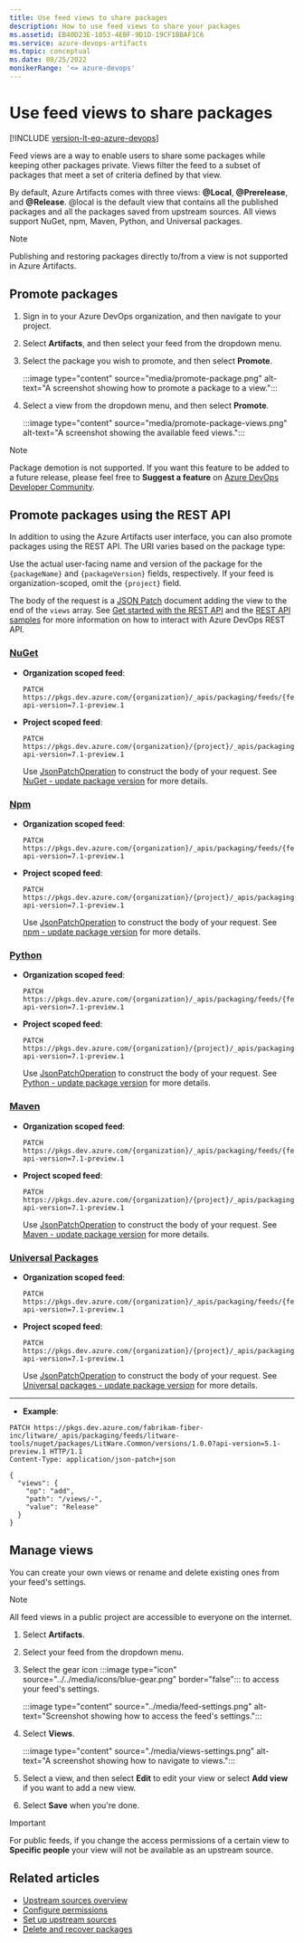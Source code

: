 ```yaml
---
title: Use feed views to share packages
description: How to use feed views to share your packages
ms.assetid: EB40D23E-1053-4EBF-9D1D-19CF1BBAF1C6
ms.service: azure-devops-artifacts
ms.topic: conceptual
ms.date: 08/25/2022
monikerRange: '<= azure-devops'
---
```

 
# Use feed views to share packages

[!INCLUDE [version-lt-eq-azure-devops](../../includes/version-lt-eq-azure-devops.md)]

Feed views are a way to enable users to share some packages while keeping other packages private. Views filter the feed to a subset of packages that meet a set of criteria defined by that view.

By default, Azure Artifacts comes with three views: **@Local**, **@Prerelease**, and **@Release**. @local is the default view that contains all the published packages and all the packages saved from upstream sources. All views support NuGet, npm, Maven, Python, and Universal packages.

> [!Note]
> Publishing and restoring packages directly to/from a view is not supported in Azure Artifacts.

## Promote packages

1. Sign in to your Azure DevOps organization, and then navigate to your project.

1. Select **Artifacts**, and then select your feed from the dropdown menu.

1. Select the package you wish to promote, and then select **Promote**.

    :::image type="content" source="media/promote-package.png" alt-text="A screenshot showing how to promote a package to a view.":::

1. Select a view from the dropdown menu, and then select **Promote**.

    :::image type="content" source="media/promote-package-views.png" alt-text="A screenshot showing the available feed views.":::

> [!NOTE]
> Package demotion is not supported. If you want this feature to be added to a future release, please feel free to **Suggest a feature** on [Azure DevOps Developer Community](https://developercommunity.visualstudio.com/spaces/21/index.html).

## Promote packages using the REST API

In addition to using the Azure Artifacts user interface, you can also promote packages using the REST API. The URI varies based on the package type:

Use the actual user-facing name and version of the package for the `{packageName}` and `{packageVersion}` fields, respectively. If your feed is organization-scoped, omit the `{project}` field.

The body of the request is a [JSON Patch](https://jsonpatch.com/) document adding the view to the end of the `views` array. See [Get started with the REST API](../../integrate/how-to/call-rest-api.md) and the [REST API samples](../../integrate/get-started/rest/samples.md) for more information on how to interact with Azure DevOps REST API.

### [NuGet](#tab/nuget)

- **Organization scoped feed**:

    ```HTTP
    PATCH https://pkgs.dev.azure.com/{organization}/_apis/packaging/feeds/{feedId}/nuget/packages/{packageName}/versions/{packageVersion}?api-version=7.1-preview.1
    ```

- **Project scoped feed**:
   
    ```HTTP
    PATCH https://pkgs.dev.azure.com/{organization}/{project}/_apis/packaging/feeds/{feedId}/nuget/packages/{packageName}/versions/{packageVersion}?api-version=7.1-preview.1
    ```

    Use [JsonPatchOperation](/rest/api/azure/devops/artifactspackagetypes/nuget/update%20package%20version?view=azure-devops-rest-5.1&preserve-view=true#jsonpatchoperation) to construct the body of your request. See [NuGet - update package version](/rest/api/azure/devops/artifactspackagetypes/nuget/update%20package%20version?view=azure-devops-rest-7.1&preserve-view=true) for more details.

### [Npm](#tab/npm)
  
- **Organization scoped feed**:

    ```HTTP
    PATCH https://pkgs.dev.azure.com/{organization}/_apis/packaging/feeds/{feedId}/npm/{packageName}/versions/{packageVersion}?api-version=7.1-preview.1
    ```

- **Project scoped feed**:
    
    ```HTTP
    PATCH https://pkgs.dev.azure.com/{organization}/{project}/_apis/packaging/feeds/{feedId}/npm/{packageName}/versions/{packageVersion}?api-version=7.1-preview.1
    ```

    Use [JsonPatchOperation](/javascript/api/azure-devops-extension-api/jsonpatchoperation) to construct the body of your request. See [npm - update package version](/rest/api/azure/devops/artifactspackagetypes/npm/update%20package?view=azure-devops-rest-7.1&preserve-view=true) for more details.

### [Python](#tab/python)
 
- **Organization scoped feed**:
  
    ```HTTP
    PATCH https://pkgs.dev.azure.com/{organization}/_apis/packaging/feeds/{feedId}/pypi/packages/{packageName}/versions/{packageVersion}?api-version=7.1-preview.1
    ```

- **Project scoped feed**:
    
    ```HTTP
    PATCH https://pkgs.dev.azure.com/{organization}/{project}/_apis/packaging/feeds/{feedId}/pypi/packages/{packageName}/versions/{packageVersion}?api-version=7.1-preview.1
    ```

    Use [JsonPatchOperation](/rest/api/azure/devops/artifactspackagetypes/python/update%20package%20version?view=azure-devops-rest-5.1&preserve-view=true#jsonpatchoperation) to construct the body of your request. See [Python - update package version](/rest/api/azure/devops/artifactspackagetypes/python/update%20package%20version?view=azure-devops-rest-7.1&preserve-view=true) for more details.

### [Maven](#tab/maven)

- **Organization scoped feed**:

    ```HTTP
    PATCH https://pkgs.dev.azure.com/{organization}/_apis/packaging/feeds/{feed}/maven/groups/{groupId}/artifacts/{artifactId}/versions/{version}?api-version=7.1-preview.1
    ```
- **Project scoped feed**:
   
    ```HTTP
    PATCH https://pkgs.dev.azure.com/{organization}/{project}/_apis/packaging/feeds/{feed}/maven/groups/{groupId}/artifacts/{artifactId}/versions/{version}?api-version=7.1-preview.1
    ```

    Use [JsonPatchOperation](/rest/api/azure/devops/artifactspackagetypes/python/update%20package%20version?view=azure-devops-rest-5.1&preserve-view=true#jsonpatchoperation) to construct the body of your request. See [Maven  - update package version](/rest/api/azure/devops/artifactspackagetypes/maven/update-package-version?view=azure-devops-rest-7.1&preserve-view=true) for more details.

### [Universal Packages](#tab/universalpackages)
    
- **Organization scoped feed**:

    ```HTTP
    PATCH https://pkgs.dev.azure.com/{organization}/_apis/packaging/feeds/{feedId}/upack/packages/{packageName}/versions/{packageVersion}?api-version=7.1-preview.1
    ```

- **Project scoped feed**:

    ```HTTP
    PATCH https://pkgs.dev.azure.com/{organization}/{project}/_apis/packaging/feeds/{feedId}/upack/packages/{packageName}/versions/{packageVersion}?api-version=7.1-preview.1
    ```

    Use [JsonPatchOperation](/rest/api/azure/devops/artifactspackagetypes/universal/update%20package%20version?view=azure-devops-rest-5.1&preserve-view=true#jsonpatchoperation) to construct the body of your request. See [Universal packages - update package version](/rest/api/azure/devops/artifactspackagetypes/universal/update%20package%20version?view=azure-devops-rest-7.1&preserve-view=true) for more details.

---

- **Example**:

```HTTP
PATCH https://pkgs.dev.azure.com/fabrikam-fiber-inc/litware/_apis/packaging/feeds/litware-tools/nuget/packages/LitWare.Common/versions/1.0.0?api-version=5.1-preview.1 HTTP/1.1
Content-Type: application/json-patch+json

{
  "views": {
    "op": "add",
    "path": "/views/-",
    "value": "Release"
  }
}
```

## Manage views

You can create your own views or rename and delete existing ones from your feed's settings.

> [!NOTE]
> All feed views in a public project are accessible to everyone on the internet.

1. Select **Artifacts**.

1. Select your feed from the dropdown menu.

1. Select the gear icon :::image type="icon" source="../../media/icons/blue-gear.png" border="false"::: to access your feed's settings.

    :::image type="content" source="../media/feed-settings.png" alt-text="Screenshot showing how to access the feed's settings.":::

1. Select **Views**.

    :::image type="content" source="./media/views-settings.png" alt-text="A screenshot showing how to navigate to views.":::

1. Select a view, and then select **Edit** to edit your view or select **Add view** if you want to add a new view.

1. Select **Save** when you're done.

> [!IMPORTANT]
> For public feeds, if you change the access permissions of a certain view to **Specific people** your view will not be available as an upstream source.

## Related articles

- [Upstream sources overview](../concepts/upstream-sources.md)
- [Configure permissions](./feed-permissions.md)
- [Set up upstream sources](../how-to/set-up-upstream-sources.md)
- [Delete and recover packages](../how-to/delete-and-recover-packages.md)
